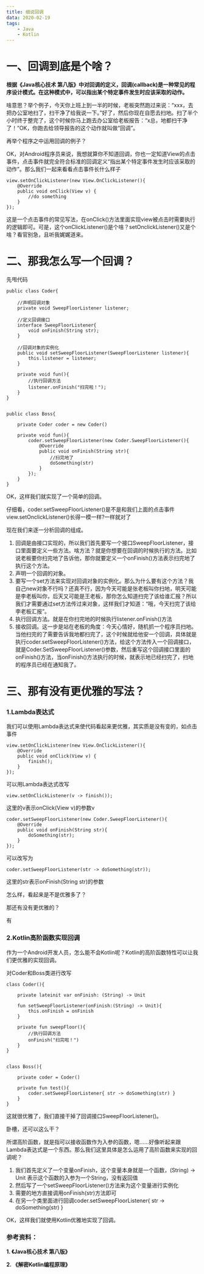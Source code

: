 ```yaml
---
title: 细说回调
data: 2020-02-19
tags:
	- Java
	- Kotlin
---
```


# 一、回调到底是个啥？

**根据《Java核心技术 第八版》中对回调的定义，回调(callback)是一种常见的程序设计模式。在这种模式中，可以指出某个特定事件发生时应该采取的动作。**

啥意思？举个例子，今天你上班上到一半的时候，老板突然跑过来说：“xxx，去把办公室地扫了，扫干净了给我说一下。”好了，然后你现在自愿去扫地。扫了半个小时终于整完了，这个时候你马上跑去办公室给老板报告：“x总，地都扫干净了！”OK，你跑去给领导报告的这个动作就叫做“回调”。

再举个程序之中运用回调的例子？

OK，对Android程序员来说，我想就算你不知道回调，你也一定知道View的点击事件，点击事件就完全符合标准的回调定义“指出某个特定事件发生时应该采取的动作”。那么我们一起来看看点击事件长什么样子

```
view.setOnClickListener(new View.OnClickListener(){
    @Override
    public void onClick(View v) {
        //do something
    }
});
```

这是一个点击事件的常见写法，在onClick()方法里面实现view被点击时需要执行的逻辑即可。可是，这个onClickListener()是个啥？setOnclickListener()又是个啥？看官别急，且听我娓娓道来。

# 二、那我怎么写一个回调？

先甩代码

```
public class Coder{

    //声明回调对象
    private void SweepFloorListener listener;

    //定义回调接口
    interface SweepFloorListener{
        void onFinish(String str);
    }

    //回调对象的实例化 
    public void setSweepFloorListener(SweepFloorListener listener){
        this.listener = listener;
    }

    private void fun(){
        //执行回调方法
        listener.onFinish("扫完啦！");    
    }
}


public class Boss{
    
    private Coder coder = new Coder()

    private void fun(){
        coder.setSweepFloorListener(new Coder.SweepFloorListener(){
            @Override
            public void onFinish(String str){
                //扫完地了
                doSomething(str)
            }
        });
    }
}
```

OK，这样我们就实现了一个简单的回调。

仔细看，coder.setSweepFloorListener()是不是和我们上面的点击事件view.setOnclickListener()长得一模一样?一样就对了

现在我们来逐一分析回调的组成。

1. 回调是由接口实现的，所以我们首先要写一个接口SweepFloorListener，接口里面要定义一些方法。啥方法？就是你想要在回调的时候执行的方法。比如说老板要你扫完地了告诉他，那你就要定义一个onFinish()方法表示扫完地了执行这个方法。
2. 声明一个回调的对象。
3. 要写一个set方法来实现对回调对象的实例化。那么为什么要有这个方法？我自己new对象不行吗？还真不行，因为今天可能是张老板叫你扫地，明天可能是李老板叫你，后天又可能是王老板，那你怎么知道扫完了该给谁汇报？所以我们才需要通过set方法传过来对象，这样我们才知道：“哦，今天扫完了该给李老板汇报”。
4. 执行回调方法。就是在你扫完地的时候执行listener.onFinish()方法
5. 接收回调。这一步是站在老板的角度：今天心情好，随机抓一个程序员扫地。当他扫完的了需要告诉我地都扫完了，这个时候就给他安一个回调，具体就是执行coder.setSweepFloorListener()方法，给这个方法传入一个回调接口，就是Coder.SetSweepFloorListener()参数，然后重写这个回调接口里面的onFinish()方法，当onFinish()方法执行的时候，就表示地已经扫完了，扫地的程序员已经在通知我了。

# 三、那有没有更优雅的写法？

### 1.Lambda表达式

我们可以使用Lambda表达式来使代码看起来更优雅，其实质是没有变的，如点击事件

```
view.setOnClickListener(new View.OnClickListener(){
    @Override
    public void onClick(View v) {
        finish();
    }
});
```

可以用Lambda表达式改写

```
view.setOnClickListener(v -> finish());
```

这里的v表示onClick(View v)的参数v

```
coder.setSweepFloorListener(new Coder.SweepFloorListener(){
    @Override
    public void onFinish(String str){
        doSomething(str);    
    }
});
```

可以改写为

```
coder.setSweepFloorListener(str -> doSomething(str));
```

这里的str表示onFinish(String str)的参数

怎么样，看起来是不是优雅多了？

那还有没有更优雅的？

有

### 2.Kotlin高阶函数实现回调

作为一个Android开发人员，怎么能不会Kotlin呢？Kotlin的高阶函数特性可以让我们更优雅的实现回调。

对Coder和Boss类进行改写

```
class Coder(){

    private lateinit var onFinish: (String) -> Unit 

    fun setSweepFloorListener(onFinish:(String) -> Unit){
        this.onFinish = onFinish    
    }

    private fun sweepFloor(){
        //执行回调方法
        onFinish("扫完啦！")
    }
}


class Boss(){
    
    private coder = Coder()

    private fun test(){
        coder.setSweepFloorListener{ str -> doSomething(str) }    
    }
}
```

这就很优雅了，我们直接干掉了回调接口SweepFloorListener()。

卧槽，还可以这么干？

所谓高阶函数，就是指可以接收函数作为入参的函数，嗯......好像听起来跟Lambda表达式是一个东西。那么我们这里具体是怎么运用了高阶函数来实现的回调呢？

1. 我们首先定义了一个变量onFinish，这个变量本身就是一个函数，(String) -> Unit 表示这个函数的入参为一个String，没有返回值
2. 然后写了一个setSweepFloorListener()方法来为这个变量进行实例化
3. 需要的地方直接调用onFinish(str)方法即可
4. 在另一个类里面进行回调coder.setSweepFloorListener{ str -> doSomething(str) }

OK，这样我们就使用Kotlin优雅地实现了回调。



### 参考资料：

__1. 《Java核心技术 第八版》__

__2. 《解密Kotlin编程原理》__